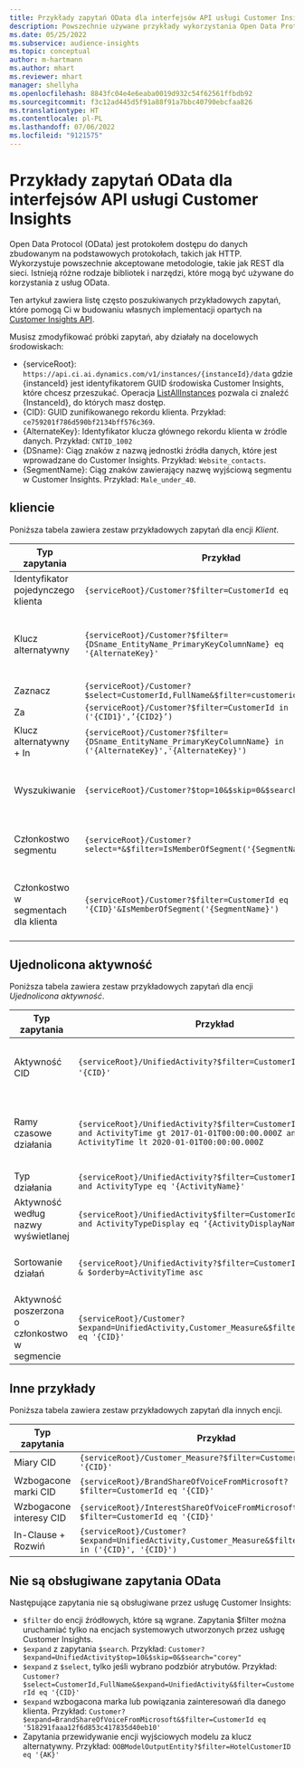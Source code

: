 ```yaml
---
title: Przykłady zapytań OData dla interfejsów API usługi Customer Insights
description: Powszechnie używane przykłady wykorzystania Open Data Protocol (OData) do zadawania pytań Customer Insights API w celu przeglądania danych.
ms.date: 05/25/2022
ms.subservice: audience-insights
ms.topic: conceptual
author: m-hartmann
ms.author: mhart
ms.reviewer: mhart
manager: shellyha
ms.openlocfilehash: 8843fc04e4e6eaba0019d932c54f62561ffbdb92
ms.sourcegitcommit: f3c12ad445d5f91a88f91a7bbc40790ebcfaa826
ms.translationtype: HT
ms.contentlocale: pl-PL
ms.lasthandoff: 07/06/2022
ms.locfileid: "9121575"
---
```

# <a name="odata-query-examples-for-customer-insights-apis"></a>Przykłady zapytań OData dla interfejsów API usługi Customer Insights

Open Data Protocol (OData) jest protokołem dostępu do danych zbudowanym na podstawowych protokołach, takich jak HTTP. Wykorzystuje powszechnie akceptowane metodologie, takie jak REST dla sieci. Istnieją różne rodzaje bibliotek i narzędzi, które mogą być używane do korzystania z usług OData.

Ten artykuł zawiera listę często poszukiwanych przykładowych zapytań, które pomogą Ci w budowaniu własnych implementacji opartych na [Customer Insights API](apis.md).

Musisz zmodyfikować próbki zapytań, aby działały na docelowych środowiskach: 

- {serviceRoot}: `https://api.ci.ai.dynamics.com/v1/instances/{instanceId}/data` gdzie {instanceId} jest identyfikatorem GUID środowiska Customer Insights, które chcesz przeszukać. Operacja [ListAllInstances](https://developer.ci.ai.dynamics.com/api-details#api=CustomerInsights&operation=Get-all-instances) pozwala ci znaleźć {InstanceId}, do których masz dostęp.
- {CID}: GUID zunifikowanego rekordu klienta. Przykład: `ce759201f786d590bf2134bff576c369`.
- {AlternateKey}: Identyfikator klucza głównego rekordu klienta w źródle danych. Przykład: `CNTID_1002`
- {DSname}: Ciąg znaków z nazwą jednostki źródła danych, które jest wprowadzane do Customer Insights. Przykład: `Website_contacts`.
- {SegmentName}: Ciąg znaków zawierający nazwę wyjściową segmentu w Customer Insights. Przykład: `Male_under_40`.

## <a name="customer"></a>kliencie

Poniższa tabela zawiera zestaw przykładowych zapytań dla encji *Klient*.

|Typ zapytania |Przykład  | Uwaga  |
|---------|---------|---------|
|Identyfikator pojedynczego klienta     | `{serviceRoot}/Customer?$filter=CustomerId eq '{CID}'`          |  |
|Klucz alternatywny    | `{serviceRoot}/Customer?$filter={DSname_EntityName_PrimaryKeyColumnName} eq '{AlternateKey}'`         |  Alternatywne klucze są przechowywane w zunifikowanej jednostce klienta       |
|Zaznacz   | `{serviceRoot}/Customer?$select=CustomerId,FullName&$filter=customerid eq '1'`        |         |
|Za    | `{serviceRoot}/Customer?$filter=CustomerId in ('{CID1}',’{CID2}’)`        |         |
|Klucz alternatywny + In   | `{serviceRoot}/Customer?$filter={DSname_EntityName_PrimaryKeyColumnName} in ('{AlternateKey}','{AlternateKey}')`         |         |
|Wyszukiwanie  | `{serviceRoot}/Customer?$top=10&$skip=0&$search="string"`        |   Zwraca 10 najlepszych wyników dla wyszukiwanego ciągu znaków      |
|Członkostwo segmentu  | `{serviceRoot}/Customer?select=*&$filter=IsMemberOfSegment('{SegmentName}')&$top=10`     | Zwraca zadaną liczbę wierszy z encji segmentacji.      |
|Członkostwo w segmentach dla klienta | `{serviceRoot}/Customer?$filter=CustomerId eq '{CID}'&IsMemberOfSegment('{SegmentName}')`     | Zwraca profil klienta, jeśli użytkownik należy do danego segmentu     |

## <a name="unified-activity"></a>Ujednolicona aktywność

Poniższa tabela zawiera zestaw przykładowych zapytań dla encji *Ujednolicona aktywność*.

|Typ zapytania |Przykład  | Uwaga  |
|---------|---------|---------|
|Aktywność CID     | `{serviceRoot}/UnifiedActivity?$filter=CustomerId eq '{CID}'`          | Listy działań dla określonego profilu klienta |
|Ramy czasowe działania    | `{serviceRoot}/UnifiedActivity?$filter=CustomerId eq '{CID}' and ActivityTime gt 2017-01-01T00:00:00.000Z and ActivityTime lt 2020-01-01T00:00:00.000Z`     |  Aktywność profilu klienta w określonym przedziale czasu       |
|Typ działania    |   `{serviceRoot}/UnifiedActivity?$filter=CustomerId eq '{CID}' and ActivityType eq '{ActivityName}'`        |         |
|Aktywność według nazwy wyświetlanej     | `{serviceRoot}/UnifiedActivity$filter=CustomerId eq ‘{CID}’ and ActivityTypeDisplay eq ‘{ActivityDisplayName}’`        | |
|Sortowanie działań    | `{serviceRoot}/UnifiedActivity?$filter=CustomerId eq ‘{CID}’ & $orderby=ActivityTime asc`     |  Sortuj aktywności rosnąco lub malejąco       |
|Aktywność poszerzona o członkostwo w segmencie  |   `{serviceRoot}/Customer?$expand=UnifiedActivity,Customer_Measure&$filter=CustomerId eq '{CID}'`     |         |

## <a name="other-examples"></a>Inne przykłady

Poniższa tabela zawiera zestaw przykładowych zapytań dla innych encji.

|Typ zapytania |Przykład  | Uwaga  |
|---------|---------|---------|
|Miary CID    | `{serviceRoot}/Customer_Measure?$filter=CustomerId eq '{CID}'`          |  |
|Wzbogacone marki CID    | `{serviceRoot}/BrandShareOfVoiceFromMicrosoft?$filter=CustomerId eq '{CID}'`  |       |
|Wzbogacone interesy CID    |   `{serviceRoot}/InterestShareOfVoiceFromMicrosoft?$filter=CustomerId eq '{CID}'`       |         |
|In-Clause + Rozwiń     | `{serviceRoot}/Customer?$expand=UnifiedActivity,Customer_Measure&$filter=CustomerId in ('{CID}', '{CID}')`         | |

## <a name="not-supported-odata-queries"></a>Nie są obsługiwane zapytania OData

Następujące zapytania nie są obsługiwane przez usługę Customer Insights:

- `$filter` do encji źródłowych, które są wgrane. Zapytania $filter można uruchamiać tylko na encjach systemowych utworzonych przez usługę Customer Insights.
- `$expand` z zapytania `$search`. Przykład: `Customer?$expand=UnifiedActivity$top=10&$skip=0&$search="corey"`
- `$expand` z `$select`, tylko jeśli wybrano podzbiór atrybutów. Przykład: `Customer?$select=CustomerId,FullName&$expand=UnifiedActivity&$filter=CustomerId eq '{CID}'`
- `$expand` wzbogacona marka lub powiązania zainteresowań dla danego klienta. Przykład: `Customer?$expand=BrandShareOfVoiceFromMicrosoft&$filter=CustomerId eq '518291faaa12f6d853c417835d40eb10'`
- Zapytania przewidywanie encji wyjściowych modelu za klucz alternatywny. Przykład: `OOBModelOutputEntity?$filter=HotelCustomerID eq '{AK}'`
